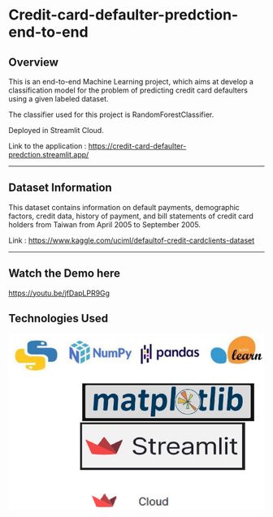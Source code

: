 # Credit-card-defaulter-predction-end-to-end
 
## Overview

This is an end-to-end Machine Learning project, which aims at develop a classification model for the problem of predicting credit card defaulters using a given labeled dataset.

The classifier used for this project is RandomForestClassifier.

Deployed in Streamlit Cloud.

Link to the application : https://credit-card-defaulter-predction.streamlit.app/
*****************************

## Dataset Information
This dataset contains information on default payments, demographic factors, credit data, history of payment, and bill statements of credit card holders
from Taiwan from April 2005 to September 2005.

Link : https://www.kaggle.com/uciml/defaultof-credit-cardclients-dataset
******************************
## Watch the Demo here
https://youtu.be/jfDapLPR9Gg

## Technologies Used

![image](https://github.com/Praveen2135/Credit-card-defaulter-predction/blob/main/Capture.JPG)
